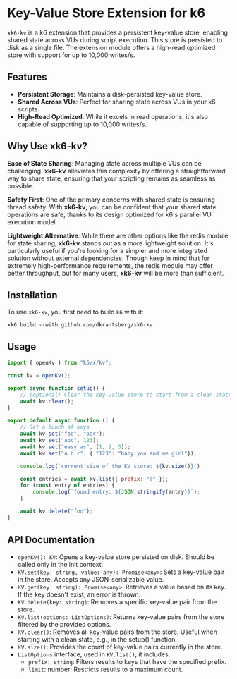 # Key-Value Store Extension for k6

`xk6-kv` is a k6 extension that provides a persistent key-value store, enabling shared state across VUs during script execution. This store is persisted to disk as a single file. The extension module offers a high-read optimized store with support for up to 10,000 writes/s.

## Features

- **Persistent Storage**: Maintains a disk-persisted key-value store.
- **Shared Across VUs**: Perfect for sharing state across VUs in your k6 scripts.
- **High-Read Optimized**: While it excels in read operations, it's also capable of supporting up to 10,000 writes/s.

## Why Use xk6-kv?

**Ease of State Sharing**: Managing state across multiple VUs can be challenging. **xk6-kv** alleviates this complexity by offering a straightforward way to share state, ensuring that your scripting remains as seamless as possible.

**Safety First**: One of the primary concerns with shared state is ensuring thread safety. With **xk6-kv**, you can be confident that your shared state operations are safe, thanks to its design optimized for k6's parallel VU execution model.

**Lightweight Alternative**: While there are other options like the redis module for state sharing, **xk6-kv** stands out as a more lightweight solution. It's particularly useful if you're looking for a simpler and more integrated solution without external dependencies. Though keep in mind that for extremely high-performance requirements, the redis module may offer better throughput, but for many users, **xk6-kv** will be more than sufficient.

## Installation
To use `xk6-kv`, you first need to build `k6` with it:
```
xk6 build --with github.com/dkrantsberg/xk6-kv
```

## Usage

```javascript
import { openKv } from "k6/x/kv";

const kv = openKv();

export async function setup() {
    // (optional) Clear the key-value store to start from a clean state
    await kv.clear();
}

export default async function () {
    // Set a bunch of keys
    await kv.set("foo", "bar");
    await kv.set("abc", 123);
    await kv.set("easy as", [1, 2, 3]);
    await kv.set("a b c", { "123": "baby you and me girl"});

    console.log(`current size of the KV store: ${kv.size()}`)

    const entries = await kv.list({ prefix: "a" });
    for (const entry of entries) {
        console.log(`found entry: ${JSON.stringify(entry)}`);
    }

    await kv.delete("foo");
}
```

## API Documentation

- `openKv(): KV`: Opens a key-value store persisted on disk. Should be called only in the init context.
- `KV.set(key: string, value: any): Promise<any>`: Sets a key-value pair in the store. Accepts any JSON-serializable value.
- `KV.get(key: string): Promise<any>`: Retrieves a value based on its key. If the key doesn't exist, an error is thrown.
- `KV.delete(key: string)`: Removes a specific key-value pair from the store.
- `KV.list(options: ListOptions)`: Returns key-value pairs from the store filtered by the provided options.
- `KV.clear()`: Removes all key-value pairs from the store. Useful when starting with a clean state, e.g., in the setup() function.
- `KV.size()`: Provides the count of key-value pairs currently in the store.
- `ListOptions` interface, used in `KV.list()`, it includes:
    - `prefix: string`: Filters results to keys that have the specified prefix.
    - `limit`: number: Restricts results to a maximum count.
